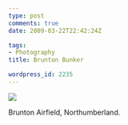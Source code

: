 ```yaml
---
type: post
comments: true
date: 2009-03-22T22:42:24Z

tags:
- Photography
title: Brunton Bunker

wordpress_id: 2235
---
```


[![](http://farm4.static.flickr.com/3227/3376905124_ba968460bb.jpg?v=0)](http://www.flickr.com/photos/mattj/3376905124/)  


Brunton Airfield, Northumberland.
